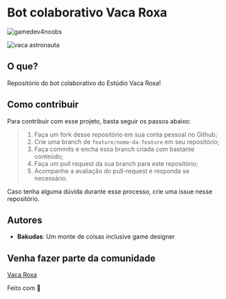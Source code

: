 # Bot colaborativo Vaca Roxa

<p align="left">
  <img src="https://img.shields.io/github/license/VacaRoxa/gamedev4noobs" alt="gamedev4noobs">
</p>

<img src="https://media.discordapp.net/attachments/334713917907402763/746806176485867590/vaca.png?width=1224&height=582" alt="vaca astronauta">


## O que?
<p align="left">
  Repositório do bot colaborativo do Estúdio Vaca Roxa!
</p>

## Como contribuir

Para contribuir com esse projeto, basta seguir os passos abaixo:

> 1. Faça um fork desse repositório em sua conta pessoal no Github;
> 2. Crie uma branch de `feature/nome-da-feature` em seu repositório;
> 3. Faça commits e encha essa branch criada com bastante conteúdo;
> 4. Faça um pull request da sua branch para este repositório;
> 5. Acompanhe a avaliação do pull-request e responda se necessário.

Caso tenha alguma dúvida durante esse processo, crie uma issue nesse repositório.

## Autores

- **Bakudas**: Um monte de coisas inclusive game designer

## Venha fazer parte da comunidade

[Vaca Roxa](https://discord.gg/vacaroxa)

<p align="left">
   Feito com 💜
</p>